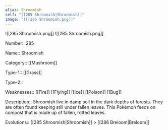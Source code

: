 ```yaml
---
alias: Shroomish
self: "[[285 Shroomish|Shroomish]]"
image: "![[285 Shroomish.png]]"
---
```


![[285 Shroomish.png]]
![[285 Shroomish.png]]

Number:: 285

Name:: Shroomish

Category:: [[Mushroom]]

Type-1:: [[Grass]]

Type-2:: 

Weaknesses:: [[Fire]] [[Flying]] [[Ice]] [[Poison]] [[Bug]]

Description:: Shroomish live in damp soil in the dark depths of forests. They are often found keeping still under fallen leaves. This Pokémon feeds on compost that is made up of fallen, rotted leaves.

Evolutions:: [[285 Shroomish|Shroomish]] > [[286 Breloom|Breloom]]
